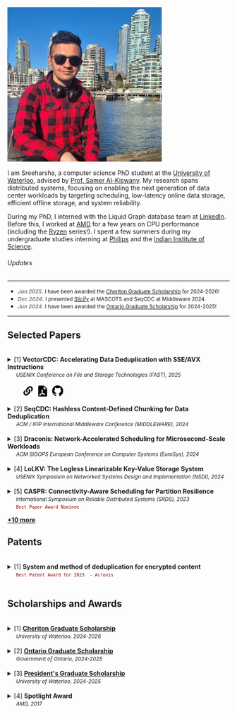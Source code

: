 <img src="images/Title_Image_2.jpg" width=350>

I am Sreeharsha, a computer science PhD student at the [University of Waterloo](https://uwaterloo.ca/), advised by [Prof. Samer Al-Kiswany](https://cs.uwaterloo.ca/~alkiswan/index.html). My research spans distributed systems, focusing on enabling the next generation of data center workloads by targeting scheduling, low-latency online data storage, efficient offline storage, and system reliability. 

During my PhD, I interned with the Liquid Graph database team at [LinkedIn](https://www.linkedin.com/). Before this, I worked at [AMD](https://www.amd.com/en.html) for a few years on CPU performance (including the [Ryzen](https://www.amd.com/en/products/processors/desktops/ryzen.html) series!).  I spent a few summers during my undergraduate studies interning at [Philips](https://www.philips.com/global) and the [Indian Institute of Science](https://iisc.ac.in/).

###### Updates
---
* <small> <font style="color:gray"><b><em>Jan 2025</em>.</b></font> I have been awarded the <a href="https://cs.uwaterloo.ca/current-graduate-students/funding-and-awards/david-r-cheriton-graduate-scholarship">Cheriton Graduate Scholarship</a> for 2024-2026! </small>
 * <small> <font style="color:gray"><b><em>Dec 2024</em>.</b></font> I presented <a href="https://wasl.uwaterloo.ca/projects/nifty/">Slicify</a> at MASCOTS and SeqCDC at Middleware 2024. </small>   
 * <small> <font style="color:gray"><b><em>Jun 2024</em>.</b></font> I have been awarded the <a href= "https://osap.gov.on.ca/OSAPPortal/en/A-ZListofAid/PRDR019245.html">Ontario Graduate Scholarship</a> for 2024-2025! </small>   
 ---
 
## Selected Papers

<br>
<details> <summary> [1]
  <strong> VectorCDC: Accelerating Data Deduplication with SSE/AVX Instructions </strong> <br>
    &nbsp;&nbsp;&nbsp;&nbsp;&nbsp;<small><em>USENIX Conference on File and Storage Technologies (FAST), 2025</em></small> <br>
  </summary>
 &nbsp;&nbsp;&nbsp;&nbsp;&nbsp;&nbsp;&nbsp;&nbsp;<small><em>Sreeharsha Udayashankar</em>, Abdelrahman Baba and Samer Al-Kiswany </small>
</details>

&nbsp;&nbsp;&nbsp;&nbsp;&nbsp;&nbsp;&nbsp;&nbsp;[![Paper](images/icon-link.png)](https://www.usenix.org/conference/fast25/presentation/udayashankar) [![PDF](images/icon-pdf.png)](papers/VectorCDC_FAST25.pdf) [![Code](images/icon-code.png)](https://github.com/UWASL/dedup-bench) 
<details> <summary> [2]
  <strong> SeqCDC: Hashless Content-Defined Chunking for Data Deduplication </strong><br>
    &nbsp;&nbsp;&nbsp;&nbsp;&nbsp;<small><em>ACM / IFIP International Middleware Conference (MIDDLEWARE), 2024</em></small>
  </summary> 
  </summary> 
   &nbsp;&nbsp;&nbsp;&nbsp;&nbsp;&nbsp;&nbsp;&nbsp;<small><a href="https://dl.acm.org/doi/10.1145/3652892.3700766">[Paper]</a> <a href="papers/SeqCDC_Middleware24.pdf">[PDF]</a> <a href="papers/SeqCDC_Middleware24_Slides.pdf">[Slides]</a> <a href="https://github.com/UWASL/dedup-bench">[Code]</a></small><br>
  &nbsp;&nbsp;&nbsp;&nbsp;&nbsp;&nbsp;&nbsp;&nbsp;<small><em>Sreeharsha Udayashankar</em>, Abdelrahman Baba and Samer Al-Kiswany </small>
</details>

<br>
<details> <summary> [3]
  <strong> Draconis: Network-Accelerated Scheduling for Microsecond-Scale Workloads </strong><br>
    &nbsp;&nbsp;&nbsp;&nbsp;&nbsp;<small><em>ACM SIGOPS European Conference on Computer Systems (EuroSys), 2024</em></small>
  </summary>
   &nbsp;&nbsp;&nbsp;&nbsp;&nbsp;&nbsp;&nbsp;&nbsp;<small><a href="https://dl.acm.org/doi/10.1145/3627703.3650060">[Paper]</a> <a href="papers/Draconis_EuroSys24.pdf">[PDF]</a> <a href="papers/Draconis_EuroSys24_Slides.pdf">[Slides]</a> <a href="https://github.com/UWASL/Draconis">[Code]</a></small><br>
  &nbsp;&nbsp;&nbsp;&nbsp;&nbsp;&nbsp;&nbsp;&nbsp;<small><em>Sreeharsha Udayashankar</em>, Ashraf Abdel-Hadi, Ali Mashtizadeh and Samer Al-Kiswany </small>
</details>

<br>
<details> <summary> [4]
  <strong> LoLKV: The Logless Linearizable Key-Value Storage System </strong> <br>  
    &nbsp;&nbsp;&nbsp;&nbsp;&nbsp;<small><em>USENIX Symposium on Networked Systems Design and Implementation (NSDI), 2024 </em></small>
  </summary>
  &nbsp;&nbsp;&nbsp;&nbsp;&nbsp;&nbsp;&nbsp;&nbsp;<small><a href="https://www.usenix.org/conference/nsdi24/presentation/alquraan">[Paper]</a> <a href="papers/LoLKV_NSDI24.pdf">[PDF]</a> <a href="papers/LoLKV_NSDI24_Slides.pdf">[Slides]</a> <a href="https://www.youtube.com/watch?v=mgJoHFi845c">[Video]</a></small><br>
  &nbsp;&nbsp;&nbsp;&nbsp;&nbsp;&nbsp;&nbsp;&nbsp;<small>Ahmed Alquraan, <em>Sreeharsha Udayashankar</em>, Virendra Marathe, Bernard Wong and Samer Al-Kiswany</small>
</details>

<br>
<details> <summary> [5]
  <strong> CASPR: Connectivity-Aware Scheduling for Partition Resilience </strong><br>  
  &nbsp;&nbsp;&nbsp;&nbsp;&nbsp;<small><em>International Symposium on Reliable Distributed Systems (SRDS), 2023</em></small><br>
  &nbsp;&nbsp;&nbsp;&nbsp;&nbsp;<code style="color:darkred"><small>Best Paper Award Nominee</small></code>
</summary>
  &nbsp;&nbsp;&nbsp;&nbsp;&nbsp;&nbsp;&nbsp;&nbsp;<small><a href="https://ieeexplore.ieee.org/abstract/document/10419277">[Paper]</a> <a href="papers/CASPR_SRDS23.pdf">[PDF]</a> <a href="https://github.com/UWASL/CASPR">[Code]</a></small><br>
  &nbsp;&nbsp;&nbsp;&nbsp;&nbsp;&nbsp;&nbsp;&nbsp;<small>Sara Qunaibi, <em>Sreeharsha Udayashankar</em> and Samer Al-Kiswany </small>
</details>

<strong><a href="https://sreeharshau.github.io/publications">+10 more</a></strong> 

## Patents
<br>
<details> 
  <summary> [1]
    <strong> System and method of deduplication for encrypted content </strong> <br>
    &nbsp;&nbsp;&nbsp;&nbsp;&nbsp;<code style="color:darkred"><small>Best Patent Award for 2023  - Acronis</small></code>
  </summary>
  &nbsp;&nbsp;&nbsp;&nbsp;&nbsp;&nbsp;&nbsp;&nbsp;<small><em>Sreeharsha Udayashankar</em>, Abdelrahman Ba'ba', Samer Al-Kiswany, Serg Bell and Stanislav Protasov</small><br>
 &nbsp;&nbsp;&nbsp;&nbsp;&nbsp;&nbsp;&nbsp;&nbsp;<small><a href="https://www.freepatentsonline.com/y2025/0005171.html">[US Patent 20250005171]</a></small>
</details>
<br>

## Scholarships and Awards
<br>
<details> 
  <summary> [1] 
   <a href="https://cs.uwaterloo.ca/current-graduate-students/funding-and-awards/david-r-cheriton-graduate-scholarship"><strong>Cheriton Graduate Scholarship</strong></a><br>
  &nbsp;&nbsp;&nbsp;&nbsp;&nbsp;<small><em>University of Waterloo, 2024-2026</em></small>
  </summary>
  &nbsp;&nbsp;&nbsp;&nbsp;&nbsp;&nbsp;&nbsp;&nbsp; <small><b>Valued at:</b> $10,000/yr</small>
</details>

<br>
<details> 
  <summary> [2] 
   <a href="https://osap.gov.on.ca/OSAPPortal/en/A-ZListofAid/PRDR019245.html"><strong>Ontario Graduate Scholarship</strong></a><br>
  &nbsp;&nbsp;&nbsp;&nbsp;&nbsp;<small><em>Government of Ontario, 2024-2025</em></small>
  </summary>
  &nbsp;&nbsp;&nbsp;&nbsp;&nbsp;&nbsp;&nbsp;&nbsp; <small><b>Valued at:</b> $15,000/yr</small>
</details>

<br>
<details> 
  <summary> [3] 
  <strong><a href="https://uwaterloo.ca/graduate-studies-postdoctoral-affairs/current-students/internal-waterloo-awards/presidents-graduate-scholarship">President's Graduate Scholarship</a></strong><br>
  &nbsp;&nbsp;&nbsp;&nbsp;&nbsp;<small><em>University of Waterloo, 2024-2025</em></small>
  </summary>
 &nbsp;&nbsp;&nbsp;&nbsp;&nbsp;&nbsp;&nbsp;&nbsp; <small><b>Valued at:</b> $10,000/yr</small>
</details>

<br>
<details> 
  <summary> [4] 
   <strong>Spotlight Award</strong><br>
  &nbsp;&nbsp;&nbsp;&nbsp;&nbsp;<small><em>AMD, 2017</em></small>
  </summary>
</details>

  





